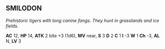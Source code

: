 ## SMILODON

_Prehistoric tigers with long canine fangs. They hunt in grasslands and ice fields._

**AC** 12, **HP** 14, **ATK** 2 bite +3 (1d6), **MV** near, **S** 3 **D** 2 **C** 1 **I** -3 **W** 1 **Ch** -3, **AL** N, **LV** 3

